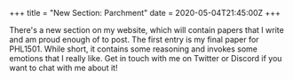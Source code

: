 +++
title = "New Section: Parchment"
date = 2020-05-04T21:45:00Z
+++

There's a new section on my website, which will contain papers that I write and
am proud enough of to post. The first entry is my final paper for PHL1501. While
short, it contains some reasoning and invokes some emotions that I really like.
Get in touch with me on Twitter or Discord if you want to chat with me about it!
